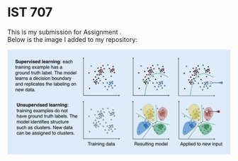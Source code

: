 # IST 707 

This is my submission for Assignment .  
Below is the image I added to my repository:

![Supervised vs Unsupervised Learning](./IST-707-assign1.webp)
